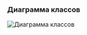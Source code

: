 ###  Диаграмма классов


![Диаграмма классов](https://github.com/zavtrikov/MyFin/blob/main/Diagrams/ClassDiagram/ClassDiagram.png)
